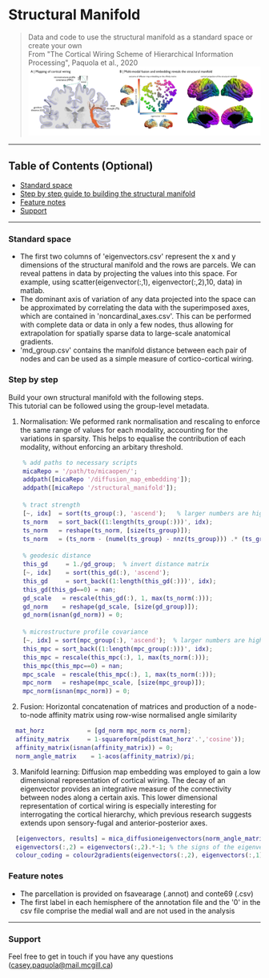 
# Structural Manifold
> Data and code to use the structural manifold as a standard space or create your own  <br /> 
> From "The Cortical Wiring Scheme of Hierarchical Information Processing", Paquola et al., 2020  <br /> 
![alt_text](structural_manifold/method_overview.png)

---

## Table of Contents (Optional)

- [Standard space](#standard-space)
- [Step by step guide to building the structural manifold](#step-by-step)
- [Feature notes](#feature-notes)
- [Support](#support)

---

### Standard space

- The first two columns of 'eigenvectors.csv' represent the x and y dimensions of the structural manifold and the rows are parcels. We can reveal  pattens in data by projecting the values into this space. For example, using scatter(eigenvector(:,1), eigenvector(:,2),10, data) in matlab. 
- The dominant axis of variation of any data projected into the space can be approximated by correlating the data with the superimposed axes, which are contained in 'noncardinal_axes.csv'. This can be performed with complete data or data in only a few nodes, thus allowing for extrapolation for spatially sparse data to large-scale anatomical gradients.
- 'md_group.csv' contains the manifold distance between each pair of nodes and can be used as a simple measure of cortico-cortical wiring. 


### Step by step

Build your own structural manifold with the following steps. <br /> 
This tutorial can be followed using the group-level metadata. 

1. Normalisation: We peformed rank normalisation and rescaling to enforce the same range of values for each modality, accounting for the variations in sparsity. This helps to equalise the contribution of each modality, without enforcing an arbitary threshold. 

```matlab
    % add paths to necessary scripts
    micaRepo = '/path/to/micaopen/';
    addpath([micaRepo '/diffusion_map_embedding']);
    addpath([micaRepo '/structural_manifold']);

    % tract strength
    [~, idx]  = sort(ts_group(:), 'ascend');   % larger numbers are higher rank
    ts_norm   = sort_back((1:length(ts_group(:)))', idx);
    ts_norm   = reshape(ts_norm, [size(ts_group)]);
    ts_norm   = (ts_norm - (numel(ts_group) - nnz(ts_group))) .* (ts_group>0);
    
    % geodesic distance
    this_gd     = 1./gd_group;  % invert distance matrix
    [~, idx]    = sort(this_gd(:), 'ascend');
    this_gd     = sort_back((1:length(this_gd(:)))', idx);
    this_gd(this_gd==0) = nan;
    gd_scale   = rescale(this_gd(:), 1, max(ts_norm(:)));
    gd_norm    = reshape(gd_scale, [size(gd_group)]);
    gd_norm(isnan(gd_norm)) = 0;
    
    % microstructure profile covariance
    [~, idx] = sort(mpc_group(:), 'ascend');  % larger numbers are higher rank
    this_mpc = sort_back((1:length(mpc_group(:)))', idx);
    this_mpc = rescale(this_mpc(:), 1, max(ts_norm(:)));
    this_mpc(this_mpc==0) = nan;
    mpc_scale  = rescale(this_mpc(:), 1, max(ts_norm(:)));
    mpc_norm   = reshape(mpc_scale, [size(mpc_group)]);
    mpc_norm(isnan(mpc_norm)) = 0;
```

2. Fusion: Horizontal concatenation of matrices and production of a node-to-node affinity matrix using row-wise normalised angle similarity

```matlab
  mat_horz            = [gd_norm mpc_norm cs_norm];
  affinity_matrix     = 1-squareform(pdist(mat_horz'.','cosine'));
  affinity_matrix(isnan(affinity_matrix)) = 0;
  norm_angle_matrix    = 1-acos(affinity_matrix)/pi;
```
3. Manifold learning: Diffusion map embedding was employed to gain a low dimensional representation of cortical wiring. The decay of an eigenvector provides an integrative measure of the connectivity between nodes along a certain axis. This lower dimensional representation of cortical wiring is especially interesting for interrogating the cortical hierarchy, which previous research suggests extends upon sensory-fugal and anterior-posterior axes. 
  
```matlab
  [eigenvectors, results] = mica_diffusioneigenvectors(norm_angle_matrix, 'symmetryMargin', 1e-05);
  eigenvectors(:,2) = eigenvectors(:,2).*-1; % the signs of the eigenvectors are arbitrary, so we flip the second for interpretability
  colour_coding = colour2gradients(eigenvectors(:,2), eigenvectors(:,1));
```

### Feature notes

- The parcellation is provided on fsavearage (.annot) and conte69 (.csv) <br /> 
- The first label in each hemisphere of the annotation file and the '0' in the csv file comprise the medial wall and are not used in the analysis

---

### Support

Feel free to get in touch if you have any questions (casey.paquola@mail.mcgill.ca)
